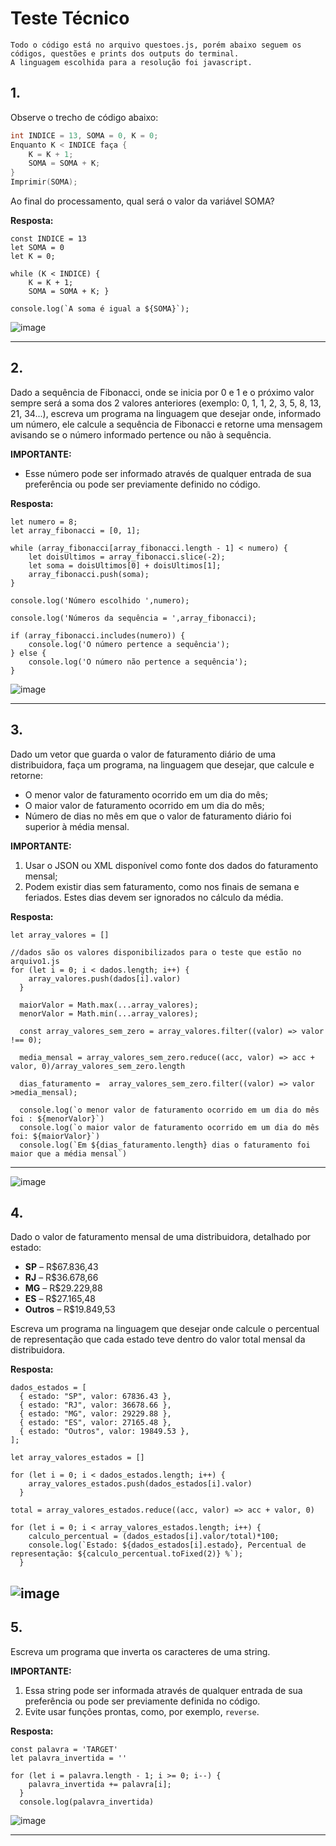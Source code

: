 # Teste Técnico
```
Todo o código está no arquivo questoes.js, porém abaixo seguem os códigos, questões e prints dos outputs do terminal.
A linguagem escolhida para a resolução foi javascript.
```
## 1. 

Observe o trecho de código abaixo:
```c
int INDICE = 13, SOMA = 0, K = 0;
Enquanto K < INDICE faça {
    K = K + 1;
    SOMA = SOMA + K;
}
Imprimir(SOMA);
```
Ao final do processamento, qual será o valor da variável SOMA?

**Resposta:**

```
const INDICE = 13
let SOMA = 0
let K = 0;

while (K < INDICE) {
    K = K + 1;
    SOMA = SOMA + K; }

console.log(`A soma é igual a ${SOMA}`); 
```
![image](https://github.com/user-attachments/assets/4df8f7a4-8c04-431e-b348-f5ffffb49c0c)

---

## 2. 

Dado a sequência de Fibonacci, onde se inicia por 0 e 1 e o próximo valor sempre será a soma dos 2 valores anteriores (exemplo: 0, 1, 1, 2, 3, 5, 8, 13, 21, 34...), escreva um programa na linguagem que desejar onde, informado um número, ele calcule a sequência de Fibonacci e retorne uma mensagem avisando se o número informado pertence ou não à sequência.

**IMPORTANTE:**
- Esse número pode ser informado através de qualquer entrada de sua preferência ou pode ser previamente definido no código.

**Resposta:**

```
let numero = 8;
let array_fibonacci = [0, 1];

while (array_fibonacci[array_fibonacci.length - 1] < numero) {
    let doisUltimos = array_fibonacci.slice(-2);
    let soma = doisUltimos[0] + doisUltimos[1];
    array_fibonacci.push(soma);
}

console.log('Número escolhido ',numero);

console.log('Números da sequência = ',array_fibonacci);

if (array_fibonacci.includes(numero)) {
    console.log('O número pertence a sequência');
} else {
    console.log('O número não pertence a sequência');
}

```
![image](https://github.com/user-attachments/assets/720ff6f8-84f9-4c75-8400-ff90ecd19f9a)


---

## 3. 

Dado um vetor que guarda o valor de faturamento diário de uma distribuidora, faça um programa, na linguagem que desejar, que calcule e retorne:

- O menor valor de faturamento ocorrido em um dia do mês;
- O maior valor de faturamento ocorrido em um dia do mês;
- Número de dias no mês em que o valor de faturamento diário foi superior à média mensal.

**IMPORTANTE:**
1. Usar o JSON ou XML disponível como fonte dos dados do faturamento mensal;
2. Podem existir dias sem faturamento, como nos finais de semana e feriados. Estes dias devem ser ignorados no cálculo da média.

**Resposta:**

```
let array_valores = []

//dados são os valores disponibilizados para o teste que estão no arquivo1.js
for (let i = 0; i < dados.length; i++) { 
    array_valores.push(dados[i].valor)
  }

  maiorValor = Math.max(...array_valores);
  menorValor = Math.min(...array_valores);

  const array_valores_sem_zero = array_valores.filter((valor) => valor !== 0);

  media_mensal = array_valores_sem_zero.reduce((acc, valor) => acc + valor, 0)/array_valores_sem_zero.length

  dias_faturamento =  array_valores_sem_zero.filter((valor) => valor >media_mensal);

  console.log(`o menor valor de faturamento ocorrido em um dia do mês foi : ${menorValor}`)
  console.log(`o maior valor de faturamento ocorrido em um dia do mês foi: ${maiorValor}`)
  console.log(`Em ${dias_faturamento.length} dias o faturamento foi maior que a média mensal`)
```
---
![image](https://github.com/user-attachments/assets/7966c476-173a-4128-9c0e-49c38caa4150)

## 4. 

Dado o valor de faturamento mensal de uma distribuidora, detalhado por estado:

- **SP** – R$67.836,43
- **RJ** – R$36.678,66
- **MG** – R$29.229,88
- **ES** – R$27.165,48
- **Outros** – R$19.849,53

Escreva um programa na linguagem que desejar onde calcule o percentual de representação que cada estado teve dentro do valor total mensal da distribuidora.

**Resposta:**

```
dados_estados = [
  { estado: "SP", valor: 67836.43 },
  { estado: "RJ", valor: 36678.66 },
  { estado: "MG", valor: 29229.88 },
  { estado: "ES", valor: 27165.48 },
  { estado: "Outros", valor: 19849.53 },
];

let array_valores_estados = []

for (let i = 0; i < dados_estados.length; i++) {
    array_valores_estados.push(dados_estados[i].valor)
  }

total = array_valores_estados.reduce((acc, valor) => acc + valor, 0)

for (let i = 0; i < array_valores_estados.length; i++) {
    calculo_percentual = (dados_estados[i].valor/total)*100;
    console.log(`Estado: ${dados_estados[i].estado}, Percentual de representação: ${calculo_percentual.toFixed(2)} %`);
  }
```
![image](https://github.com/user-attachments/assets/e69c7b2d-295d-429a-b598-c4566669c949)
---

## 5. 

Escreva um programa que inverta os caracteres de uma string.

**IMPORTANTE:**
1. Essa string pode ser informada através de qualquer entrada de sua preferência ou pode ser previamente definida no código.
2. Evite usar funções prontas, como, por exemplo, `reverse`.

**Resposta:**

```
const palavra = 'TARGET'
let palavra_invertida = ''

for (let i = palavra.length - 1; i >= 0; i--) {
    palavra_invertida += palavra[i];
  }
  console.log(palavra_invertida)
```
![image](https://github.com/user-attachments/assets/7c0a0442-ccf5-453f-abdb-85da93c9d80f)

---


